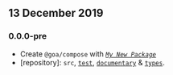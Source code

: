 ## 13 December 2019

### 0.0.0-pre

- Create `@goa/compose` with _[`My New Package`](https://MNPJS.org)_
- [repository]: `src`, [`test`](https://contexttesting.com), [`documentary`](https://readme.page) & [`types`](https://typedef.page).